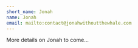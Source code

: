 ```yaml
---
short_name: Jonah
name: Jonah
email: mailto:contact@jonahwithoutthewhale.com
---
```


More details on Jonah to come...
